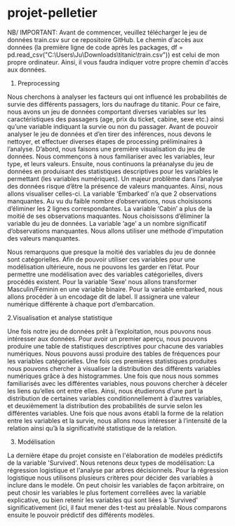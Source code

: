 # projet-pelletier

NB/ IMPORTANT: Avant de commencer, veuillez télécharger le jeu de données train.csv sur ce repositoire GitHub.
               Le chemin d'accès aux données (la première ligne de code après les packages, df = pd.read_csv("C:\\Users\\Ju\\Downloads\\titanic\\train.csv"))
               est celui de mon propre ordinateur. Ainsi, il vous faudra indiquer votre propre chemin d'accès aux données.



1. Preprocessing

Nous cherchons à analyser les facteurs qui ont influencé les probabilités de survie des différents passagers, lors du naufrage du titanic. Pour ce faire, nous avons un jeu de données comportant diverses variables sur les caractéristiques des passagers (age, prix du ticket, cabine, sexe etc.) ainsi qu’une variable indiquant la survie ou non du passager.
Avant de pouvoir analyser le jeu de données et d’en tirer des inférences, nous devons le nettoyer, et effectuer diverses étapes de processing préliminaires à l’analyse.
D’abord, nous faisons une première visualisation du jeu de données. Nous commençons à nous familiariser avec les variables, leur type, et leurs valeurs.
Ensuite, nous continuons la préanalyse du jeu de données en produisant des statistiques descriptives pour les variables le permettant (les variables numériques).
Un majeur problème dans l’analyse des données risque d’être la présence de valeurs manquantes. Ainsi, nous allons visualiser celles-ci. 
La variable ‘Embarked’ n’a que 2 observations manquantes. Au vu du faible nombre d’observations, nous choisissons d’éliminer les 2 lignes correspondantes. 
La variable ‘Cabin’ a plus de la moitié de ses observations maquantes. Nous choisissons d’éliminer la variable du jeu de données.
La variable ‘age’ a un nombre significatif d’observations manquantes. Nous allons utiliser une méthode d’imputation des valeurs manquantes.

Nous remarquons que presque la moitié des variables du jeu de donnée sont catégorielles. Afin de pouvoir utiliser ces variables pour une modélisation ultérieure, nous ne pouvons les garder en l’état. 
Pour permettre une modélisation avec des variables catégorielles, divers procédés existent. Pour la variable ‘Sexe’ nous allons transformer Masculin/Féminin en une variable binaire.
Pour la variable embarked, nous allons procéder à un encodage dit de label. Il assignera une valeur numérique différente à chaque port d’embarcation.

2.Visualisation et analyse statistique

Une fois notre jeu de données prêt à l’exploitation, nous pouvons nous intéresser aux données.
Pour avoir un premier aperçu, nous pouvons produire une table de statistiques descriptives pour chacune des variables numériques.
Nous pouvons aussi produire des tables de fréquences pour les variables catégorielles. 
Une fois ces premières statistiques produites nous pouvons chercher à visualiser la distribution des différents variables numériques grâce à des histogrammes.
Une fois que nous nous sommes familiarisés avec les différentes variables, nous pouvons chercher à déceler les liens qu’elles ont entre elles. Ainsi, nous étudierons d’une part la distribution de certaines variables conditionnellement à d’autres variables, et deuxièmement la distribution des probabilités de survie selon les différentes variables. 
Une fois que nous avons établi la forme de la relation entre les variables et la survie, nous allons nous intéresser à l’intensité de la relation ainsi qu’à la significativité statistique de la relation. 

3. Modélisation

La dernière étape du projet consiste en l'élaboration de modéles prédictifs de la variable 'Survived'.
Nous retenons deux types de modélisation: La régression logistique et l'analyse par arbres décisionnels.
Pour la régression logistique nous utilisons plusieurs critères pour décider des variables à inclure dans le modèle. On peut choisir les variables de façon arbitraire, on peut chosir les variables le plus fortement correllées avec la variable explicative, ou bien retenir les variables qui sont liées à 'Survived' significativement (ici, il faut mener des t-test au préalable.
Nous comparons ensuite le pouvoir prédictif des différents modèles.
